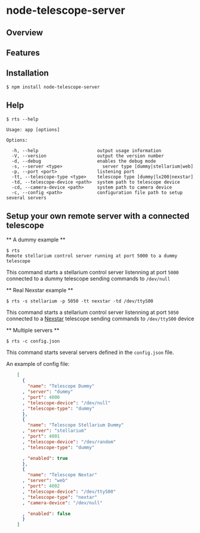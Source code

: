 # node-telescope-server

## Overview

## Features


## Installation

    $ npm install node-telescope-server

## Help

    $ rts --help

    Usage: app [options]

    Options:

      -h, --help                      output usage information
      -V, --version                   output the version number
      -d, --debug                     enables the debug mode
      -s, --server <type>               server type [dummy|stellarium|web]
      -p, --port <port>               listening port
      -tt, --telescope-type <type>    telescope type [dummy|lx200|nexstar]
      -td, --telescope-device <path>  system path to telescope device
      -cd, --camera-device <path>     system path to camera device
      -c, --config <path>             configuration file path to setup several servers


## Setup your own remote server with a connected telescope

** A dummy example **

    $ rts
    Remote stellarium control server running at port 5000 to a dummy telescope

This command starts a stellarium control server listenning at port `5000` connected to a dummy telescope sending commands to `/dev/null`

** Real Nexstar example **

    $ rts -s stellarium -p 5050 -tt nexstar -td /dev/ttyS00

This command starts a stellarium control server listenning at port `5050` connected to a [Nexstar](https://github.com/visionmedia/express-resource "Nexstar Protocol") telescope sending commands to `/dev/ttyS00` device

** Multiple servers **

    $ rts -c config.json

This command starts several servers defined in the `config.json` file.

An example of config file:

```json
    [
      {
        "name": "Telescope Dummy"
      , "server": "dummy"
      , "port": 4000
      , "telescope-device": "/dev/null"
      , "telescope-type": "dummy"
      },
      {
        "name": "Telescope Stellarium Dummy"
      , "server": "stellarium"
      , "port": 4001
      , "telescope-device": "/dev/random"
      , "telescope-type": "dummy"

      , "enabled": true
      },
      {
        "name": "Telescope Nextar"
      , "server": "web"
      , "port": 4002
      , "telescope-device": "/dev/ttyS00"
      , "telescope-type": "nextar"
      , "camera-device": "/dev/null"

      , "enabled": false
      }
    ]
```

